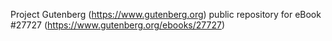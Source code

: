Project Gutenberg (https://www.gutenberg.org) public repository for eBook #27727 (https://www.gutenberg.org/ebooks/27727)
